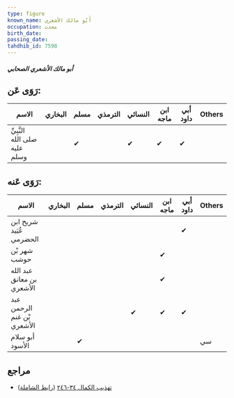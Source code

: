 ```yaml
---
type: figure
known_name: أَبُو مالك الأشعري
occupation: محدث
birth_date:
passing_date:
tahdhib_id: 7598
---
```

##### أبو مالك الأشعري الصحابي

## رَوَى عَن:
| الاسم                         | البخاري | مسلم | الترمذي | النسائي | ابن ماجه | أبي داود | Others |
| ----------------------------- | ------- | ---- | ------- | ------- | -------- | -------- | ------ |
| النَّبِيِّ صلى الله عليه وسلم |         | ✔    |         | ✔       | ✔        | ✔        |        |
## رَوَى عَنه:
| الاسم                      | البخاري | مسلم | الترمذي | النسائي | ابن ماجه | أبي داود | Others |
| -------------------------- | ------- | ---- | ------- | ------- | -------- | -------- | ------ |
| شريح ابن عُبَيد الحضرمي    |         |      |         |         |          | ✔        |        |
| شهر بْن حوشب               |         |      |         |         | ✔        |          |        |
| عبد الله بن معانق الأشعري  |         |      |         |         | ✔        |          |        |
| عبد الرحمن بْن غنم الأشعري |         |      |         | ✔       | ✔        | ✔        |        |
| أبو سلام الأسود            |         | ✔    |         |         |          |          | سي     |
## مراجع
- [تهذيب الكمال ٣٤-٢٤٦](obsidian://open?vault=Tahdhib-al-Kamal&file=Figures/٧٥٩٨-أبو%20مالك%20الأشعري%20الصحابي) ([رابط الشاملة](https://shamela.ws/book/3722/18363))